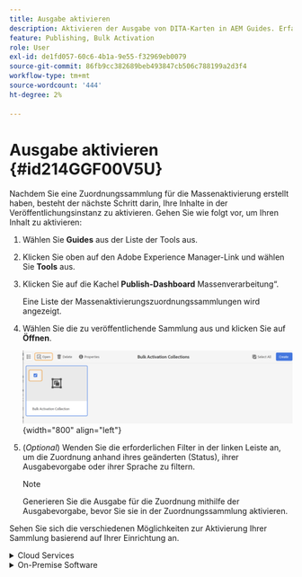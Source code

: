 ```yaml
---
title: Ausgabe aktivieren
description: Aktivieren der Ausgabe von DITA-Karten in AEM Guides. Erfahren Sie, wie Sie Ihre Inhalte auf der Veröffentlichungsinstanz aktivieren.
feature: Publishing, Bulk Activation
role: User
exl-id: de1fd057-60c6-4b1a-9e55-f32969eb0079
source-git-commit: 86fb9cc382689beb493847cb506c788199a2d3f4
workflow-type: tm+mt
source-wordcount: '444'
ht-degree: 2%

---
```


# Ausgabe aktivieren {#id214GGF00V5U}

Nachdem Sie eine Zuordnungssammlung für die Massenaktivierung erstellt haben, besteht der nächste Schritt darin, Ihre Inhalte in der Veröffentlichungsinstanz zu aktivieren. Gehen Sie wie folgt vor, um Ihren Inhalt zu aktivieren:

1. Wählen Sie **Guides** aus der Liste der Tools aus.

1. Klicken Sie oben auf den Adobe Experience Manager-Link und wählen Sie **Tools** aus.

1. Klicken Sie auf die Kachel **Publish-Dashboard** Massenverarbeitung“.

   Eine Liste der Massenaktivierungszuordnungssammlungen wird angezeigt.

1. Wählen Sie die zu veröffentlichende Sammlung aus und klicken Sie auf **Öffnen**.

   ![](images/bulk-activation-collection-open.png){width="800" align="left"}

1. \(*Optional*\) Wenden Sie die erforderlichen Filter in der linken Leiste an, um die Zuordnung anhand ihres geänderten \(Status\), ihrer Ausgabevorgabe oder ihrer Sprache zu filtern.

   >[!NOTE]
   >
   >Generieren Sie die Ausgabe für die Zuordnung mithilfe der Ausgabevorgabe, bevor Sie sie in der Zuordnungssammlung aktivieren.


Sehen Sie sich die verschiedenen Möglichkeiten zur Aktivierung Ihrer Sammlung basierend auf Ihrer Einrichtung an.

<details>
<summary> Cloud Services </summary>

![bulk-collection-publish auf Cloud Service](images/bulk-activation-collection-quick-publish-CS.png){width="650" align="left"}

Sie können die Ausgabe für die **Vorschau** oder **Publish-** aktivieren.

**Vorschau**

* Um die Ausgabe ausgewählter Zuordnungen zu aktivieren, wählen Sie die vorgenerierte Zuordnungsausgabe aus und wählen Sie **Publish bis** > **Vorschau**.
* Um die Ausgabe aller DITA-Zuordnungen mit den konfigurierten Vorgaben zu aktivieren, aktivieren Sie das Kontrollkästchen neben der Spalte **Map** und wählen Sie dann **Publish nach** > **Publish**.


**Veröffentlichen**

* Um die Ausgabe ausgewählter Zuordnungen zu aktivieren, wählen Sie die vorgenerierte Zuordnungsausgabe aus und wählen Sie **Publish zu** > **Publish**.

* Um die Ausgabe aller DITA-Zuordnungen mit den konfigurierten Vorgaben zu aktivieren, aktivieren Sie das Kontrollkästchen neben der Zuordnung (Spalte) und wählen Sie dann **Publish zu** > **Publish**.


>[!NOTE]
> 
> Das Kontrollkästchen für eine Zuordnungsausgabe ist nur aktiviert, wenn Sie die Ausgabe für eine Zuordnung generiert haben.

Eine Erfolgsmeldung wird angezeigt, wenn die Zuordnungsausgabe zur Veröffentlichung in die Warteschlange gestellt wird.

Sobald die Ausgabe für die ausgewählten Zuordnungsdateien aktiviert wurde, wird die Registerkarte Prüfverlauf aktualisiert, und die zuletzt aktivierte Ausgabe wird oben angezeigt. Die Spalte **Veröffentlicht** wird mit dem Veröffentlichungsdatum und der Veröffentlichungszeit aktualisiert.

</details>

<details>    
<summary>  On-Premise Software </summary>


Führen Sie einen der folgenden Schritte aus:

* Um die Ausgabe ausgewählter Karten zu aktivieren, wählen Sie die vorgenerierte Kartenausgabe aus und klicken Sie auf **Quick Publish**.
* Um die Ausgabe aller DITA-Zuordnungen mit den konfigurierten Vorgaben zu aktivieren, aktivieren Sie das Kontrollkästchen neben der Zuordnung (Spalte) und wählen Sie dann **Quick Publish.**
  ![bulk-collection-publish](images/bulk-activation-collection-quick-publish.png){width="650" align="left"}

  >[!NOTE]
  > 
  >Das Kontrollkästchen für eine Zuordnungsausgabe ist nur aktiviert, wenn Sie die Ausgabe für eine Zuordnung generiert haben.


Eine Erfolgsmeldung wird angezeigt, wenn die Zuordnungsausgabe zur Veröffentlichung in die Warteschlange gestellt wird.

Sobald die Ausgabe für die ausgewählten Zuordnungsdateien aktiviert wurde, wird die Registerkarte Prüfverlauf aktualisiert, und die zuletzt aktivierte Ausgabe wird oben angezeigt. Die Spalte **Veröffentlicht** wird mit dem Veröffentlichungsdatum und der Veröffentlichungszeit aktualisiert.

**Übergeordnetes Thema: **[Massenaktivierung veröffentlichter Inhalte](conf-bulk-activation.md)
